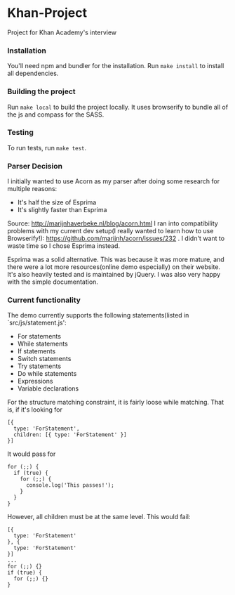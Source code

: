 # Khan-Project
Project for Khan Academy's interview

### Installation

You'll need npm and bundler for the installation. Run
`make install`
to install all dependencies.

### Building the project

Run `make local` to build the project locally.
It uses browserify to bundle all of the js and compass for the SASS.

### Testing

To run tests, run `make test`.

### Parser Decision

I initially wanted to use Acorn as my parser after doing some research for multiple reasons:
- It's half the size of Esprima
- It's slightly faster than Esprima

Source: http://marijnhaverbeke.nl/blog/acorn.html
I ran into compatibility problems with my current dev setup(I really wanted to learn how to use Browserify!): https://github.com/marijnh/acorn/issues/232 . I didn't want to waste time so I chose Esprima instead.

Esprima was a solid alternative. This was because it was more mature, and there were a lot more resources(online demo especially) on their website. It's also heavily tested and is maintained by jQuery. I was also very happy with the simple documentation.


### Current functionality


The demo currently supports the following statements(listed in `src/js/statement.js':
- For statements
- While statements
- If statements
- Switch statements
- Try statements
- Do while statements
- Expressions
- Variable declarations

For the structure matching constraint, it is fairly loose while matching. That is, if it's looking for
```
[{ 
  type: 'ForStatement', 
  children: [{ type: 'ForStatement' }] 
}]
```
It would pass for 
```
for (;;) {
  if (true) {
    for (;;) {
      console.log('This passes!');
    }
  }
}
```
However, all children must be at the same level. This would fail:
```
[{
  type: 'ForStatement'
}, {
  type: 'ForStatement'
}]
...
for (;;) {}
if (true) {
  for (;;) {}
}
```

